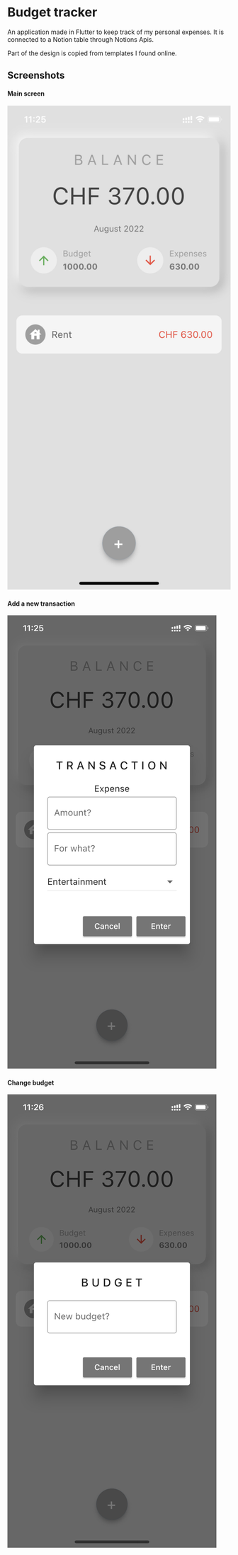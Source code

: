 # Budget tracker

An application made in Flutter to keep track of my personal expenses. 
It is connected to a Notion table through Notions Apis.

Part of the design is copied from templates I found online.

## Screenshots
#### Main screen
<img src="https://github.com/GiorgioMannarini/budget-tracker-app/blob/main/readme-images/main.PNG" width="600">

#### Add a new transaction

![alt text](https://github.com/GiorgioMannarini/budget-tracker-app/blob/main/readme-images/add.PNG)

#### Change budget

![alt text](https://github.com/GiorgioMannarini/budget-tracker-app/blob/main/readme-images/budget.PNG)